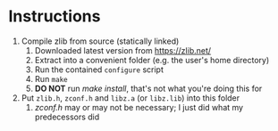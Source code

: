 # Instructions
 1. Compile zlib from source (statically linked)
    1) Downloaded latest version from https://zlib.net/
    2) Extract into a convenient folder (e.g. the user's home directory)
    3) Run the contained `configure` script
    4) Run `make`
    5) **DO NOT** run *make install*, that's not what you're doing this for
 2. Put `zlib.h`, `zconf.h` and `libz.a` (or `libz.lib`) into this folder
    1) *zconf.h* may or may not be necessary; I just did what my predecessors did
